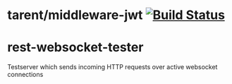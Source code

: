 # tarent/middleware-jwt [![Build Status](https://api.travis-ci.com/b00lduck/rest-websocket-tester.svg)](https://travis-ci.com/github/b00lduck/rest-websocket-tester)


# rest-websocket-tester
Testserver which sends incoming HTTP requests over active websocket connections

